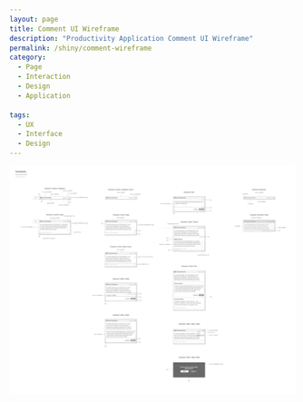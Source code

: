 ```yaml
---
layout: page
title: Comment UI Wireframe
description: "Productivity Application Comment UI Wireframe"
permalink: /shiny/comment-wireframe
category:
  - Page
  - Interaction
  - Design
  - Application

tags:
  - UX
  - Interface
  - Design
---
```


<section class="row lead">
  <div class="small-12 columns text-center">
    <img src="/images/comments-spec-bw-full.jpg" data-interchange="[/images/comments-spec-bw-full.jpg (default)]">
  </div>
</section>